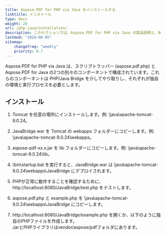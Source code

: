 ```yaml
---
title: Aspose.PDF for PHP via Java をインストールする
linktitle: インストール
type: docs
weight: 20
url: /php-java/installation/
description: このセクションでは、Aspose.PDF for PHP via Java の製品説明と、NuGet を使用した場合と独自にインストールする手順を示します。
lastmod: "2024-06-05"
sitemap:
    changefreq: "weekly"
    priority: 0.7
---
```


Aspose.PDF for PHP via Java は、スクリプトラッパー (aspose.pdf.php) と Aspose.PDF for Java の2つの別々のコンポーネントで構成されています。これらのコンポーネントは PHP/Java Bridge を介してやり取りし、それぞれが独自の環境と実行プロセスを必要とします。

## インストール

1. Tomcat を任意の場所にインストールします。例: \java\apache-tomcat-9.0.24。
1. JavaBridge.war を Tomcat の webapps フォルダーにコピーします。例: \java\apache-tomcat-9.0.24\webapps。
1. aspose-pdf-xx.x.jar を lib フォルダーにコピーします。例: \java\apache-tomcat-9.0.24\lib。
1. \bin\startup.bat を実行すると、JavaBridge.war は \java\apache-tomcat-9.0.24\webapps\JavaBridge にデプロイされます。

1. PHPが正常に動作することを確認するために、http://localhost:8080/JavaBridge/test.php をテストします。  
1. aspose.pdf.php と example.php を \java\apache-tomcat-9.0.24\webapps\JavaBridge にコピーします。  
1. http://localhost:8080/JavaBridge/example.php を開くか、以下のように独自のPHPファイルを作成します。  
JarとPHPライブラリはvendor/aspose/pdfフォルダにあります。